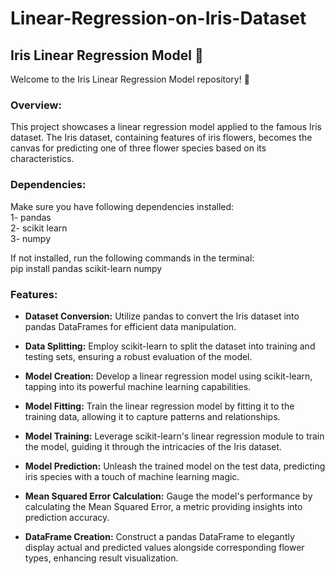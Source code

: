 # Linear-Regression-on-Iris-Dataset
## Iris Linear Regression Model 🌸
Welcome to the Iris Linear Regression Model repository! 🚀

### Overview:
This project showcases a linear regression model applied to the famous Iris dataset. The Iris dataset, containing features of iris flowers, becomes the canvas for predicting one of three flower species based on its characteristics.

### Dependencies:
Make sure you have following dependencies installed:<br>
1- pandas<br>
2- scikit learn<br>
3- numpy<br>

If not installed, run the following commands in the terminal:<br>
pip install pandas scikit-learn numpy

### Features:
- **Dataset Conversion:** Utilize pandas to convert the Iris dataset into pandas DataFrames for efficient data manipulation.

- **Data Splitting:** Employ scikit-learn to split the dataset into training and testing sets, ensuring a robust evaluation of the model.

- **Model Creation:** Develop a linear regression model using scikit-learn, tapping into its powerful machine learning capabilities.

- **Model Fitting:** Train the linear regression model by fitting it to the training data, allowing it to capture patterns and relationships.

- **Model Training:** Leverage scikit-learn's linear regression module to train the model, guiding it through the intricacies of the Iris dataset.

- **Model Prediction:** Unleash the trained model on the test data, predicting iris species with a touch of machine learning magic.

- **Mean Squared Error Calculation:** Gauge the model's performance by calculating the Mean Squared Error, a metric providing insights into prediction accuracy.

- **DataFrame Creation:** Construct a pandas DataFrame to elegantly display actual and predicted values alongside corresponding flower types, enhancing result visualization.
